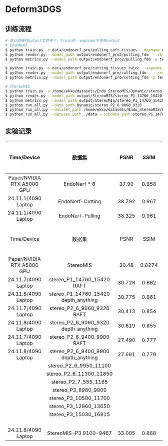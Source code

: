 # Deform3DGS

## 训练流程

```bash
# 默认直接在output文件夹下，train的--expname不用带output
# EndoNeRF
$ python train.py -s data/endonerf_pro/pulling_soft_tissues --expname endonerf_pro2/pulling_fdm --configs arguments/endonerf/default.py
$ python render.py --model_path output/endonerf_pro2/pulling_fdm  --skip_train --reconstruct_test --configs arguments/endonerf/default.py
$ python metrics.py --model_path output/endonerf_pro2/pulling_fdm -p test

$ python train.py -s data/endonerf_pro/cutting_tissues_twice --expname endonerf_pro/cutting_fdm --configs arguments/endonerf/default.py 
$ python render.py --model_path output/endonerf_pro/cutting_fdm   --reconstruct_test --configs arguments/endonerf/default.py
$ python metrics.py --model_path output/endonerf_pro/cutting_fdm -p test

# StereoMIS
$ python train.py -s /home/ekko/datasets/Endo_StereoMIS/Dynamic/stereo_P1_14760_15420 --expname StereoMIS/stereo_P1_14760_15420 --configs arguments/endonerf/default.py 
$ python render.py --model_path output/StereoMIS/stereo_P1_14760_15420 --reconstruct_test --configs arguments/endonerf/default.py
$ python metrics.py --model_path output/StereoMIS/stereo_P1_14760_15420 -p test
$ python run_all.py --data_path Dynamic/stereo_P2_6_9060_9320
$ python run_all.py --dataset_path /home/ekko/datasets/Endo_StereoMIS/Dynamic --subdata_path stereo_P3_15030_16815
$ python run_all.py --dataset_path ./data --subdata_path stereo_P1_14760_15420
```

## 实验记录

|        Time/Device         |                数据集                |  PSNR  |  SSIM  | LPIPS |  FPS  | Train Time | GPU Memory | 迭代次数 |
| :------------------------: | :----------------------------------: | :----: | :----: | :---: | :---: | :--------: | :--------: | :------: |
| Paper/NVIDIA RTX A5000 GPU |             EndoNerf * 6             | 37.90  | 0.958  | 0.06  | 338.8 |    64 s    |            |    3K    |
|    24.11.1/4090 Laptop     |           EndoNerf-Cutting           | 38.792 | 0.967  | 0.04  |  373  |    82 s    |     1G     |    3K    |
|    24.11.1/4090 Laptop     |           EndoNerf-Pulling           | 38.325 | 0.961  | 0.064 |  384  |    75 s    |     1G     |    3K    |
|        Time/Device         |                数据集                |  PSNR  |  SSIM  | LPIPS |  FPS  | Train Time | GPU Memory | 迭代次数 |
| Paper/NVIDIA RTX A5000 GPU |              StereoMIS               | 30.48  | 0.8274 | 0.21  |  330  |    66s     |            |    3K    |
|    24.11.7/4090 Laptop     |      stereo_P1_14760_15420 RAFT      | 30.728 | 0.862  | 0.212 |  277  |    105s    |    1.1G    |    3K    |
|    24.11.8/4090 Laptop     | stereo_P1_14760_15420 depth_anything | 30.775 | 0.861  | 0.220 |  145  |    106s    |    1.1G    |    3K    |
|    24.11.7/4090 Laptop     |      stereo_P2_6_9060_9320 RAFT      | 30.413 | 0.854  | 0.196 |  150  |    96s     |    1.2G    |    3K    |
|    24.11.8/4090 Laptop     | stereo_P2_6_9060_9320 depth_anything | 30.619 | 0.855  | 0.208 |  159  |    103s    |    1.2G    |    3K    |
|    24.11.7/4090 Laptop     |      stereo_P2_6_9400_9900 RAFT      | 27.490 | 0.777  | 0.303 |  238  |    117s    |    1.4G    |    3K    |
|    24.11.8/4090 Laptop     | stereo_P2_6_9400_9900 depth_anything | 27.691 | 0.779  | 0.313 |  208  |    123s    |    1.2G    |    3K    |
|                            |        stereo_P2_6_9950_11100        |        |        |       |       |            |            |          |
|                            |       stereo_P2_6_11300_11850        |        |        |       |       |            |            |          |
|                            |         stereo_P2_7_555_1165         |        |        |       |       |            |            |          |
|                            |         stereo_P3_8980_9900          |        |        |       |       |            |            |          |
|                            |        stereo_P3_10500_11700         |        |        |       |       |            |            |          |
|                            |        stereo_P3_12860_13650         |        |        |       |       |            |            |          |
|                            |        stereo_P3_15030_16815         |        |        |       |       |            |            |          |
|                            |                                      |        |        |       |       |            |            |          |
|                            |                                      |        |        |       |       |            |            |          |
|                            |                                      |        |        |       |       |            |            |          |
|                            |                                      |        |        |       |       |            |            |          |
|    24.11.8/4090 Laptop     |        StereoMIS-P3 9100-9467        | 33.005 | 0.868  | 0.175 |  266  |    94s     |    1.5G    |    3K    |